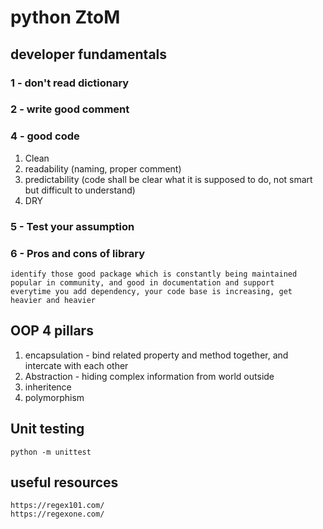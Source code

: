 # python ZtoM

## developer fundamentals

### 1 - don't read dictionary

### 2 - write good comment

### 4 - good code

1. Clean
2. readability (naming, proper comment)
3. predictability (code shall be clear what it is supposed to do, not smart but difficult to understand)
4. DRY

### 5 - Test your assumption

### 6 - Pros and cons of library

    identify those good package which is constantly being maintained
    popular in community, and good in documentation and support
    everytime you add dependency, your code base is increasing, get heavier and heavier

## OOP 4 pillars

1. encapsulation - bind related property and method together, and intercate with each other
2. Abstraction - hiding complex information from world outside
3. inheritence
4. polymorphism

## Unit testing

    python -m unittest

## useful resources

    https://regex101.com/
    https://regexone.com/